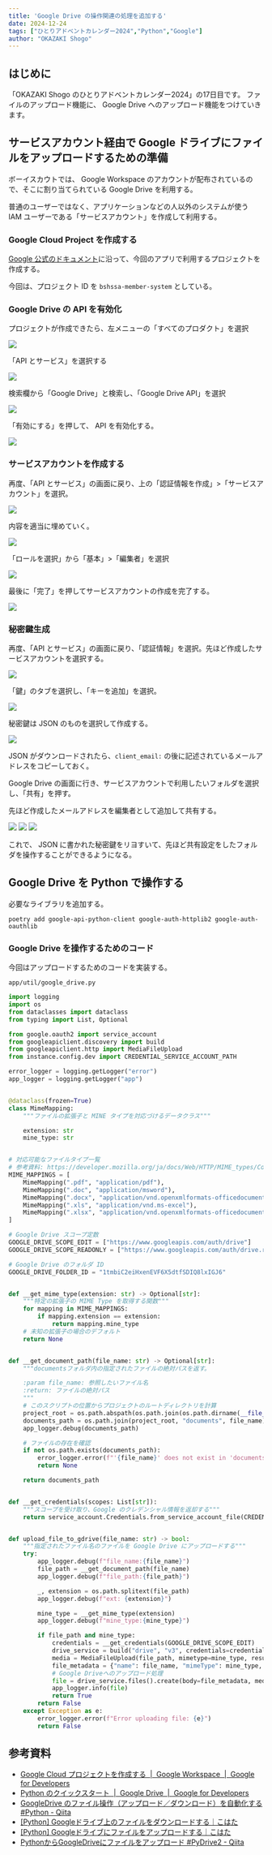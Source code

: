 ```yaml
---
title: 'Google Drive の操作関連の処理を追加する'
date: 2024-12-24
tags: ["ひとりアドベントカレンダー2024","Python","Google"]
author: "OKAZAKI Shogo"
---
```


## はじめに

「OKAZAKI Shogo のひとりアドベントカレンダー2024」の17日目です。 
ファイルのアップロード機能に、 Google Drive へのアップロード機能をつけていきます。

## サービスアカウント経由で Google ドライブにファイルをアップロードするための準備

ボーイスカウトでは、 Google Workspace のアカウントが配布されているので、そこに割り当てられている Google Drive を利用する。

普通のユーザーではなく、アプリケーションなどの人以外のシステムが使う IAM ユーザーである「サービスアカウント」を作成して利用する。

### Google Cloud Project を作成する

[Google 公式のドキュメント](https://developers.google.com/workspace/guides/create-project?hl=ja)に沿って、今回のアプリで利用するプロジェクトを作成する。

今回は、プロジェクト ID を `bshssa-member-system` としている。

### Google Drive の API を有効化

プロジェクトが作成できたら、左メニューの「すべてのプロダクト」を選択

![](./001.png)

「API とサービス」を選択する

![](./002.png)

検索欄から「Google Drive」と検索し、「Google Drive API」を選択

![](./003.png)

「有効にする」を押して、 API を有効化する。

![](./004.png)

### サービスアカウントを作成する

再度、「API とサービス」の画面に戻り、上の「認証情報を作成」>「サービスアカウント」を選択。

![](./005.png)

内容を適当に埋めていく。

![](./006.png)

「ロールを選択」から「基本」>「編集者」を選択

![](./007.png)

最後に「完了」を押してサービスアカウントの作成を完了する。

![](./008.png)

### 秘密鍵生成

再度、「API とサービス」の画面に戻り、「認証情報」を選択。先ほど作成したサービスアカウントを選択する。

![](./009.png)

「鍵」のタブを選択し、「キーを追加」を選択。

![](./010.png)

秘密鍵は JSON のものを選択して作成する。

![](./011.png)

JSON がダウンロードされたら、`client_email:` の後に記述されているメールアドレスをコピーしておく。

Google Drive の画面に行き、サービスアカウントで利用したいフォルダを選択し、「共有」を押す。

先ほど作成したメールアドレスを編集者として追加して共有する。

![](./012.png)
![](./013.png)
![](./014.png)

これで、 JSON に書かれた秘密鍵をリヨすいて、先ほど共有設定をしたフォルダを操作することができるようになる。

## Google Drive を Python で操作する

必要なライブラリを追加する。

```shell
poetry add google-api-python-client google-auth-httplib2 google-auth-oauthlib
```

### Google Drive を操作するためのコード

今回はアップロードするためのコードを実装する。

`app/util/google_drive.py`

```python
import logging
import os
from dataclasses import dataclass
from typing import List, Optional

from google.oauth2 import service_account
from googleapiclient.discovery import build
from googleapiclient.http import MediaFileUpload
from instance.config.dev import CREDENTIAL_SERVICE_ACCOUNT_PATH

error_logger = logging.getLogger("error")
app_logger = logging.getLogger("app")


@dataclass(frozen=True)
class MimeMapping:
    """ファイルの拡張子と MINE タイプを対応づけるデータクラス"""

    extension: str
    mine_type: str


# 対応可能なファイルタイプ一覧
# 参考資料: https://developer.mozilla.org/ja/docs/Web/HTTP/MIME_types/Common_types
MIME_MAPPINGS = [
    MimeMapping(".pdf", "application/pdf"),
    MimeMapping(".doc", "application/msword"),
    MimeMapping(".docx", "application/vnd.openxmlformats-officedocument.wordprocessingml.document"),
    MimeMapping(".xls", "application/vnd.ms-excel"),
    MimeMapping(".xlsx", "application/vnd.openxmlformats-officedocument.spreadsheetml.sheet"),
]

# Google Drive スコープ定数
GOOGLE_DRIVE_SCOPE_EDIT = ["https://www.googleapis.com/auth/drive"]
GOOGLE_DRIVE_SCOPE_READONLY = ["https://www.googleapis.com/auth/drive.readonly"]

# Google Drive のフォルダ ID
GOOGLE_DRIVE_FOLDER_ID = "1tmbiC2eiHxenEVF6X5dtfSDIQ8lxIGJ6"


def __get_mime_type(extension: str) -> Optional[str]:
    """特定の拡張子の MIME Type を取得する関数"""
    for mapping in MIME_MAPPINGS:
        if mapping.extension == extension:
            return mapping.mine_type
    # 未知の拡張子の場合のデフォルト
    return None


def __get_document_path(file_name: str) -> Optional[str]:
    """documentsフォルダ内の指定されたファイルの絶対パスを返す。

    :param file_name: 参照したいファイル名
    :return: ファイルの絶対パス
    """
    # このスクリプトの位置からプロジェクトのルートディレクトリを計算
    project_root = os.path.abspath(os.path.join(os.path.dirname(__file__), "../../"))
    documents_path = os.path.join(project_root, "documents", file_name)
    app_logger.debug(documents_path)

    # ファイルの存在を確認
    if not os.path.exists(documents_path):
        error_logger.error(f"'{file_name}' does not exist in 'documents'.")
        return None

    return documents_path


def __get_credentials(scopes: List[str]):
    """スコープを受け取り、Google のクレデンシャル情報を返却する"""
    return service_account.Credentials.from_service_account_file(CREDENTIAL_SERVICE_ACCOUNT_PATH, scopes=scopes)


def upload_file_to_gdrive(file_name: str) -> bool:
    """指定されたファイル名のファイルを Google Drive にアップロードする"""
    try:
        app_logger.debug(f"file_name:{file_name}")
        file_path = __get_document_path(file_name)
        app_logger.debug(f"file_path:{file_path}")

        _, extension = os.path.splitext(file_path)
        app_logger.debug(f"ext: {extension}")

        mine_type = __get_mime_type(extension)
        app_logger.debug(f"mine_type:{mine_type}")

        if file_path and mine_type:
            credentials = __get_credentials(GOOGLE_DRIVE_SCOPE_EDIT)
            drive_service = build("drive", "v3", credentials=credentials)
            media = MediaFileUpload(file_path, mimetype=mine_type, resumable=True)
            file_metadata = {"name": file_name, "mimeType": mine_type, "parents": [GOOGLE_DRIVE_FOLDER_ID]}
            # Google Driveへのアップロード処理
            file = drive_service.files().create(body=file_metadata, media_body=media).execute()
            app_logger.info(file)
            return True
        return False
    except Exception as e:
        error_logger.error(f"Error uploading file: {e}")
        return False
```

## 参考資料

- [Google Cloud プロジェクトを作成する  |  Google Workspace  |  Google for Developers](https://developers.google.com/workspace/guides/create-project?hl=ja)
- [Python のクイックスタート  |  Google Drive  |  Google for Developers](https://developers.google.com/drive/api/quickstart/python?hl=ja)
- [GoogleDrive のファイル操作（アップロード／ダウンロード）を自動化する #Python - Qiita](https://qiita.com/saurus12/items/b4c851211d768a0f1212)
- [\[Python\] Googleドライブ上のファイルをダウンロードする｜こはた](https://note.com/kohaku935/n/nd7e984e8676c)
- [\[Python\] Googleドライブにファイルをアップロードする｜こはた](https://note.com/kohaku935/n/n99779e59561b)
- [PythonからGoogleDriveにファイルをアップロード #PyDrive2 - Qiita](https://qiita.com/sey323/items/875c0ab1585044772ab2)
